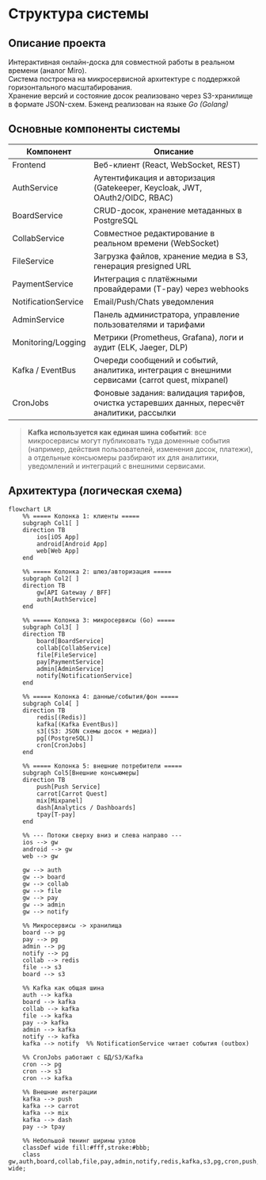 # Структура системы

## Описание проекта

Интерактивная онлайн-доска для совместной работы в реальном времени (аналог Miro).  
Система построена на микросервисной архитектуре с поддержкой горизонтального масштабирования.  
Хранение версий и состояние досок реализовано через S3-хранилище в формате JSON-схем.
Бэкенд реализован на языке *Go (Golang)*

## Основные компоненты системы

| Компонент              | Описание                                                                                         |
|------------------------|--------------------------------------------------------------------------------------------------|
| Frontend               | Веб-клиент (React, WebSocket, REST)                                                              |
| AuthService            | Аутентификация и авторизация (Gatekeeper, Keycloak, JWT, OAuth2/OIDC, RBAC)                      |
| BoardService           | CRUD-досок, хранение метаданных в PostgreSQL                                                     |
| CollabService          | Совместное редактирование в реальном времени (WebSocket)                                         |
| FileService            | Загрузка файлов, хранение медиа в S3, генерация presigned URL                                    |
| PaymentService         | Интеграция с платёжными провайдерами (T-pay) через webhooks                                      |
| NotificationService    | Email/Push/Chats уведомления                                                                     |
| AdminService           | Панель администратора, управление пользователями и тарифами                                      |
| Monitoring/Logging     | Метрики (Prometheus, Grafana), логи и аудит (ELK, Jaeger, DLP)                                   |
| Kafka / EventBus       | Очереди сообщений и событий, аналитика, интеграция с внешними сервисами (carrot quest, mixpanel) |
| CronJobs               | Фоновые задания: валидация тарифов, очистка устаревших данных, пересчёт аналитики, рассылки      |

> **Kafka используется как единая шина событий**: все микросервисы могут публиковать туда доменные события (например, действия пользователей, изменения досок, платежи), а отдельные консьюмеры разбирают их для аналитики, уведомлений и интеграций с внешними сервисами.

## Архитектура (логическая схема)

```mermaid
flowchart LR
    %% ===== Колонка 1: клиенты =====
    subgraph Col1[ ]
    direction TB
        ios[iOS App]
        android[Android App]
        web[Web App]
    end

    %% ===== Колонка 2: шлюз/авторизация =====
    subgraph Col2[ ]
    direction TB
        gw[API Gateway / BFF]
        auth[AuthService]
    end

    %% ===== Колонка 3: микросервисы (Go) =====
    subgraph Col3[ ]
    direction TB
        board[BoardService]
        collab[CollabService]
        file[FileService]
        pay[PaymentService]
        admin[AdminService]
        notify[NotificationService]
    end

    %% ===== Колонка 4: данные/события/фон =====
    subgraph Col4[ ]
    direction TB
        redis[(Redis)]
        kafka[(Kafka EventBus)]
        s3[(S3: JSON схемы досок + медиа)]
        pg[(PostgreSQL)]
        cron[CronJobs]
    end

    %% ===== Колонка 5: внешние потребители =====
    subgraph Col5[Внешние консьюмеры]
    direction TB
        push[Push Service]
        carrot[Carrot Quest]
        mix[Mixpanel]
        dash[Analytics / Dashboards]
        tpay[T-pay]
    end

    %% --- Потоки сверху вниз и слева направо ---
    ios --> gw
    android --> gw
    web --> gw

    gw --> auth
    gw --> board
    gw --> collab
    gw --> file
    gw --> pay
    gw --> admin
    gw --> notify

    %% Микросервисы -> хранилища
    board --> pg
    pay --> pg
    admin --> pg
    notify --> pg
    collab --> redis
    file --> s3
    board --> s3

    %% Kafka как общая шина
    auth --> kafka
    board --> kafka
    collab --> kafka
    file --> kafka
    pay --> kafka
    admin --> kafka
    notify --> kafka
    kafka --> notify  %% NotificationService читает события (outbox)

    %% CronJobs работают с БД/S3/Kafka
    cron --> pg
    cron --> s3
    cron --> kafka

    %% Внешние интеграции
    kafka --> push
    kafka --> carrot
    kafka --> mix
    kafka --> dash
    pay --> tpay

    %% Небольшой тюнинг ширины узлов
    classDef wide fill:#fff,stroke:#bbb;
    class gw,auth,board,collab,file,pay,admin,notify,redis,kafka,s3,pg,cron,push,carrot,mix,dash,tpay wide;
```